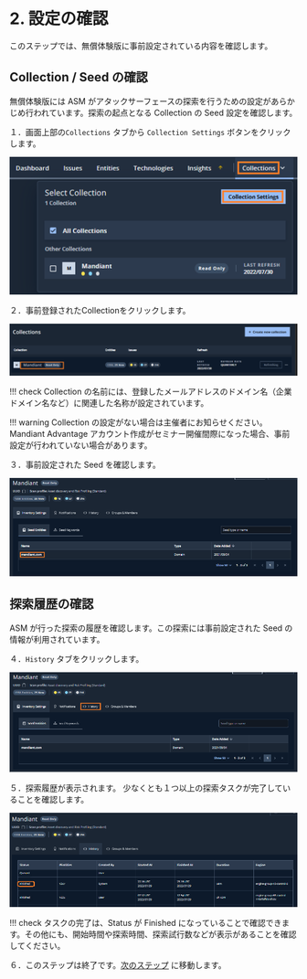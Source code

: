 # 2. 設定の確認

このステップでは、無償体験版に事前設定されている内容を確認します。

## Collection / Seed の確認

無償体験版には ASM がアタックサーフェースの探索を行うための設定があらかじめ行われています。探索の起点となる Collection の Seed 設定を確認します。

１．画面上部の`Collections` タブから `Collection Settings` ボタンをクリックします。

![](images/2022-08-04-15-58-06-image.png)

２．事前登録されたCollectionをクリックします。

![](images/2022-08-04-16-02-06-image.png)

!!! check
    Collection の名前には、登録したメールアドレスのドメイン名（企業ドメイン名など）に関連した名称が設定されています。

!!! warning
    Collection の設定がない場合は主催者にお知らせください。Mandiant Advantage アカウント作成がセミナー開催間際になった場合、事前設定が行われていない場合があります。

３．事前設定された Seed を確認します。

![](images/2022-08-04-16-09-01-image.png)

## 探索履歴の確認

ASM が行った探索の履歴を確認します。この探索には事前設定された Seed の情報が利用されています。

４．`History` タブをクリックします。

![](images/2022-08-04-16-03-41-image.png)

５．探索履歴が表示されます。
少なくとも１つ以上の探索タスクが完了していることを確認します。

![](images/2022-08-04-16-10-40-image.png)

!!! check 
    タスクの完了は、Status が Finished になっていることで確認できます。その他にも、開始時間や探索時間、探索試行数などが表示があることを確認してください。

６．このステップは終了です。[<u>次のステップ</u>](../031-check-dashboard) に移動します。

